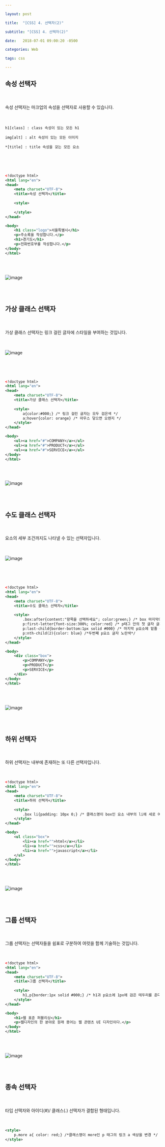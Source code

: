 ```yaml
---

layout: post

title:  "[CSS] 4. 선택자(2)"

subtitle: "[CSS] 4. 선택자(2)"

date:   2018-07-01 09:00:20 -0500

categories: Web

tags: css

---
```


## 속성 선택자

<br>
<br>
속성 선택자는 마크업의 속성을 선택자로 사용할 수 있습니다.
<br>
<br>
<br>

```
h1[class] : class 속성이 있는 모든 h1

img[alt] : alt 속성이 있는 모든 이미지

*[title] : title 속성을 갖는 모든 요소
```

<br>
<br>
<br>

```xml
<!doctype html>
<html lang="en">
<head>
	<meta charset="UTF-8">
	<title>속성 선택자</title>
	
	<style>
		
	</style>
</head>

<body>
	<h1 class="logo">서울특별시</h1>
	<p>주소록을 작성합니다.</p>
	<h1>경기도</h1>
	<p>전화번호부를 작성합니다.</p>
</body>
</html>
```

<br>
<br>

![image](/image/CSS_image/css_image_07.png)

<br>
<br>

## 가상 클래스 선택자

<br>
<br>
가상 클래스 선택자는 링크 걸린 글자에 스타일을 부여하는 것입니다.
<br>
<br>
<br>

![image](/image/CSS_image/css_image_08.png)

<br>
<br>
<br>

```xml
<!doctype html>
<html lang="en">
<head>
	<meta charset="UTF-8">
	<title>가상 클래스 선택자</title>
	
	<style>
		a{color:#000;} /* 링크 걸린 글자는 모두 검은색 */
		a:hover{color: orange} /* 마우스 닿으면 오렌지 */
	</style>
</head>

<body>
	<ul><a href="#">COMPANY</a></ul>
	<ul><a href="#">PRODUCT</a></ul>
	<ul><a href="#">SERVICE</a></ul>
</body>
</html>
```

<br>
<br>

![image](/image/CSS_image/css_image_09.png)

<br>
<br>

## 수도 클래스 선택자

<br>
<br>
요소의 세부 조건까지도 나타낼 수 있는 선택자입니다.
<br>
<br>
<br>

![image](/image/CSS_image/css_image_10.png)

<br>
<br>
<br>

```xml
<!doctype html>
<html lang="en">
<head>
	<meta charset="UTF-8">
	<title>수도 클래스 선택자</title>
	
	<style>
		.box:after{content:"항목을 선택하세요"; color:green;} /* box 마지막에 문장 삽입*/
		p:first-letter{font-size:300%; color:red} /* p태그 안의 첫 글자 글자크기와 색 설정*/
		p:last-child{border-bottom:1px solid #000} /* 마지막 p요소에 밑줄 긋는다 */
		p:nth-child(2){color: blue} /*두번째 p요소 글자 노란색*/
	</style>
</head>

<body>
	<div class="box">
		<p>COMPANY</p>
		<p>PRODUCT</p>
		<p>SERVICE</p>
	</div>
</body>
</html>
```

<br>
<br>

![image](/image/CSS_image/css_image_11.png)

<br>
<br>

## 하위 선택자

<br>
<br>
하위 선택자는 내부에 존재하는 또 다른 선택자입니다.
<br>
<br>
<br>

```xml
<!doctype html>
<html lang="en">
<head>
	<meta charset="UTF-8">
	<title>하위 선택자</title>
	
	<style>
		.box li{padding: 10px 0;} /* 클래스명이 box인 요소 내부의 li에 세로 여백을 둔다 */
	</style>
</head>

<body>
	<ul class="box">
		<li><a href="">html</a></li>
		<li><a href="">css</a></li>
		<li><a href="">javascript</a></li>
	</ul>
</body>
</html>
```

<br>
<br>

![image](/image/CSS_image/css_image_12.png)

<br>
<br>

## 그룹 선택자

<br>
<br>
그룹 선택자는 선택자들을 쉼표로 구분하여 여럿을 함께 기술하는 것입니다.
<br>
<br>
<br>

```xml
<!doctype html>
<html lang="en">
<head>
	<meta charset="UTF-8">
	<title>그룹 선택자</title>
	
	<style>
		h1,p{border:1px solid #000;} /* h1과 p요소에 1px에 검은 테두리를 준다 */
	</style>
</head>

<body>
	<h1>웹 표준 퍼블리싱</h1>
	<p>웹디자인의 한 분야로 원래 용어는 웹 콘텐츠 UI 디자인이다.</p>
</body>
</html>
```

<br>
<br>

![image](/image/CSS_image/css_image_13.png)

<br>
<br>

## 종속 선택자

<br>
<br>
타입 선택자와 아이디(#)/ 클래스(.) 선택자가 결합된 형태입니다.
<br>
<br>
<br>

```xml
<style>
	p.more a{ color: red;} /*클래스명이 more인 p 태그의 링크 a 색상을 변경 */
</style>
```

